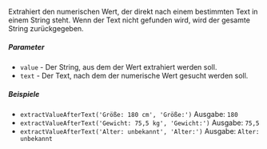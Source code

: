 Extrahiert den numerischen Wert, der direkt nach einem bestimmten Text in einem String steht. Wenn der Text nicht gefunden wird, wird der gesamte String zurückgegeben.

##### Parameter
* `value` - Der String, aus dem der Wert extrahiert werden soll.
* `text` - Der Text, nach dem der numerische Wert gesucht werden soll.

##### Beispiele
* `extractValueAfterText('Größe: 180 cm', 'Größe:')` Ausgabe: `180`
* `extractValueAfterText('Gewicht: 75,5 kg', 'Gewicht:')` Ausgabe: `75,5`
* `extractValueAfterText('Alter: unbekannt', 'Alter:')` Ausgabe: `Alter: unbekannt` 
